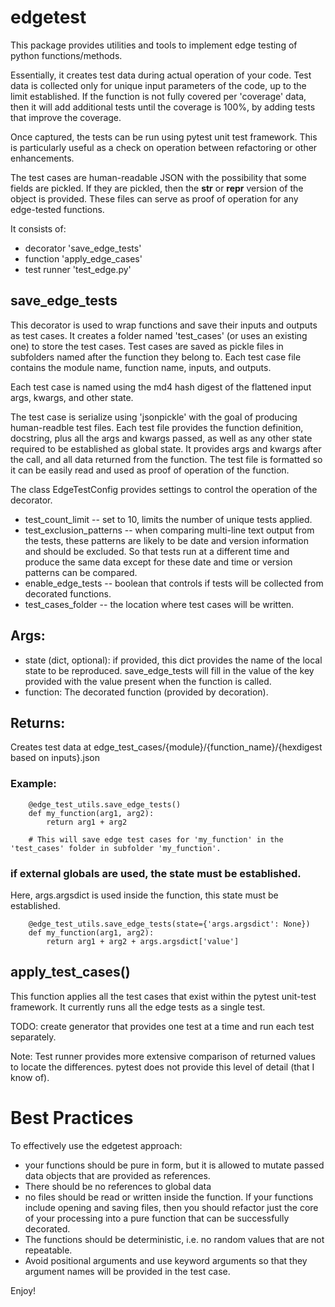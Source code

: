 # edgetest

This package provides utilities and tools to implement edge testing of python functions/methods.

Essentially, it creates test data during actual operation of your code. 
Test data is collected only for unique input parameters of the code, up to the limit established.
If the function is not fully covered per 'coverage' data, then it will add additional tests
until the coverage is 100%, by adding tests that improve the coverage.

Once captured, the tests can be run using pytest unit test framework. This is particularly
useful as a check on operation between refactoring or other enhancements.

The test cases are human-readable JSON with the possibility that some fields are pickled. If they 
are pickled, then the __str__ or __repr__ version of the object is provided. These files can serve
as proof of operation for any edge-tested functions.

It consists of:

- decorator 'save_edge_tests'
- function 'apply_edge_cases'
- test runner 'test_edge.py'

## save_edge_tests

This decorator is used to wrap functions and save their inputs and outputs as test cases.
    It creates a folder named 'test_cases' (or uses an existing one) to store the test cases.
    Test cases are saved as pickle files in subfolders named after the function they belong to.
    Each test case file contains the module name, function name, inputs, and outputs.
    
Each test case is named using the md4 hash digest of the flattened input args, kwargs, and other state.

The test case is serialize using 'jsonpickle' with the goal of producing human-readble test files.
    Each test file provides the function definition, docstring, plus all the args and kwargs passed, as
    well as any other state required to be established as global state. It provides args and kwargs after
    the call, and all data returned from the function. The test file is formatted so it can be easily read
    and used as proof of operation of the function.

The class EdgeTestConfig provides settings to control the operation of the decorator.
         
- test_count_limit -- set to 10, limits the number of unique tests applied.
- test_exclusion_patterns -- when comparing multi-line text output from the tests, these
             patterns are likely to be date and version information and should be excluded. So
             that tests run at a different time and produce the same data except for these date
             and time or version patterns can be compared.
- enable_edge_tests -- boolean that controls if tests will be collected from decorated functions.
- test_cases_folder -- the location where test cases will be written.

## Args:
- state (dict, optional): if provided, this dict provides the name of the local state to be reproduced.
            save_edge_tests will fill in the value of the key provided with the value present when the function is called.
- function: The decorated function (provided by decoration).

## Returns:
Creates test data at edge_test_cases/{module}/{function_name}/{hexdigest based on inputs}.json
    
### Example:

        @edge_test_utils.save_edge_tests()
        def my_function(arg1, arg2):
            return arg1 + arg2

        # This will save edge test cases for 'my_function' in the 'test_cases' folder in subfolder 'my_function'.
        
### if external globals are used, the state must be established. 

Here, args.argsdict is used inside the function, this state must be established.
        
        @edge_test_utils.save_edge_tests(state={'args.argsdict': None})
        def my_function(arg1, arg2):
            return arg1 + arg2 + args.argsdict['value']
            
            
## apply_test_cases()

This function applies all the test cases that exist within the pytest unit-test framework.
It currently runs all the edge tests as a single test.

TODO: create generator that provides one test at a time and run each test separately.

Note: Test runner provides more extensive comparison of returned values to locate the differences.
pytest does not provide this level of detail (that I know of).

# Best Practices

To effectively use the edgetest approach:
- your functions should be pure in form, but it is allowed to mutate passed data objects that are provided as references.
- There should be no references to global data
- no files should be read or written inside the function. If your functions include opening and saving files, then you should refactor just the core of your processing into a pure function that can be successfully decorated.
- The functions should be deterministic, i.e. no random values that are not repeatable.
- Avoid positional arguments and use keyword arguments so that they argument names will be provided in the test case.

Enjoy!


